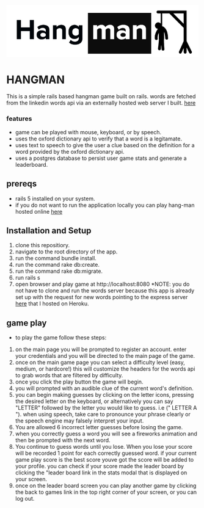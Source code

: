 ![Alt text](app/assets/images/logo2.png?raw=true)
# HANGMAN 
  This is a simple rails based hangman game built on rails. words are fetched from the linkedin words api via an externally hosted web server I built. [here](https://github.com/ffsommers/hangman_server/blob/master/server.js)
### features ###
   * game can be played with mouse, keyboard, or by speech.
   * uses the oxford dictionary api to verify that a word is a legitamate. 
   * uses text to speech to give the user a clue based on the definition for a word provided by the oxford dictionary api.
   * uses a postgres database to persist user game stats and generate a leaderboard.   
## prereqs 
  * rails 5 installed on your system. 
  * if you do not want to run the application locally you can play hang-man hosted online [here](https://hang-in.herokuapp.com/)

## Installation and Setup
  1. clone this repositiory. 
  2. navigate to the root directory of the app.
  3. run the command bundle install.
  4. run the command rake db:create. 
  5. run the command rake db:migrate. 
  6. run rails s 
  7. open browser and play game at http://localhost:8080 
  *NOTE: you do not have to clone and run the words server because this app is already set up with the request for new  words pointing to the express server [here](https://github.com/ffsommers/hangman_server/blob/master/server.js) that I hosted on Heroku. 

## game play
 * to play the game follow these steps:
  1. on the main page you will be prompted to register an account. enter your credentials and you will be directed to the main page of the game. 
  2. once on the main game page you can select a difficulty level (easy, medium, or hardcore!) this will customize the headers for the words api to grab words that are filtered by difficulty. 
  3. once you click the play button the game will begin. 
  4. you will prompted with an audible clue of the current word's definition.
  5. you can begin making guesses by clicking on the letter icons, pressing the desired letter on the keyboard, or alternatively you can say "LETTER" followed by the letter you would like to guess. i.e (" LETTER A "). when using speech, take care to pronounce your phrase clearly or the speech engine may falsely interpret your input. 
  6. You are allowed 6 incorrect letter guesses before losing the game. 
  7. when you correctly guess a word you will see a fireworks animation and then be prompted with the next word. 
  8. You continue to guess words until you lose. When you lose your score will be recorded 1 point for each correctly guessed word. if your current game play score is the best score youve got the score will be added to your profile. you can check if your score made the leader board by clicking the "leader board link in the stats modal that is displayed on your screen.
  9. once on the leader board screen you can play another game by clicking the back to games link in the top right corner of your screen, or you can log out. 
  
